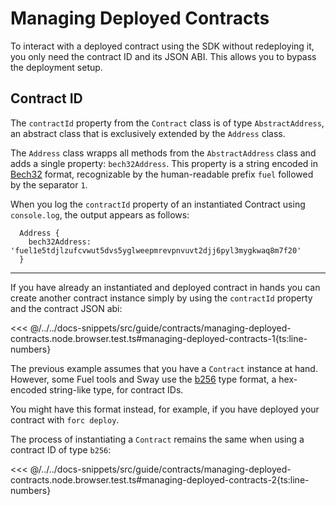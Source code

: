 # Managing Deployed Contracts

To interact with a deployed contract using the SDK without redeploying it, you only need the contract ID and its JSON ABI. This allows you to bypass the deployment setup.

## Contract ID

The `contractId` property from the `Contract` class is of type `AbstractAddress`, an abstract class that is exclusively extended by the `Address` class.

The `Address` class wrapps all methods from the `AbstractAddress` class and adds a single property: `bech32Address`. This property is a string encoded in [Bech32](../types/bech32.md) format, recognizable by the human-readable prefix `fuel` followed by the separator `1`.

When you log the `contractId` property of an instantiated Contract using `console.log`, the output appears as follows:

```console
  Address {
    bech32Address: 'fuel1e5tdjlzufcvwut5dvs5yglweepmrevpnvuvt2djj6pyl3mygkwaq8m7f20'
  }
```

---

If you have already an instantiated and deployed contract in hands you can create another contract instance simply by using the `contractId` property and the contract JSON abi:

<<< @/../../docs-snippets/src/guide/contracts/managing-deployed-contracts.node.browser.test.ts#managing-deployed-contracts-1{ts:line-numbers}

The previous example assumes that you have a `Contract` instance at hand. However, some Fuel tools and Sway use the [b256](../types/bits256.md) type format, a hex-encoded string-like type, for contract IDs.

You might have this format instead, for example, if you have deployed your contract with `forc deploy`.

The process of instantiating a `Contract` remains the same when using a contract ID of type `b256`:

<<< @/../../docs-snippets/src/guide/contracts/managing-deployed-contracts.node.browser.test.ts#managing-deployed-contracts-2{ts:line-numbers}
